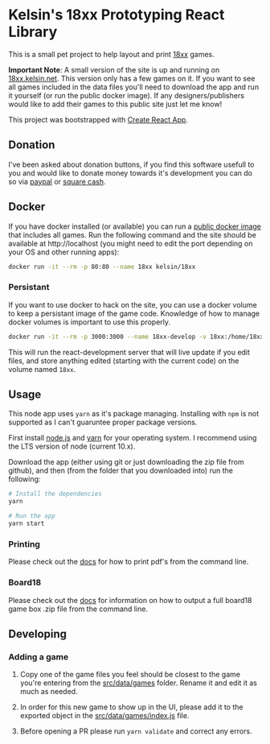 # Kelsin's 18xx Prototyping React Library

This is a small pet project to help layout and print
[18xx](https://en.wikipedia.org/wiki/18XX) games.

**Important Note**: A small version of the site is up and running on
[18xx.kelsin.net](https://18xx.kelsin.net). This version only has a few games on
it. If you want to see all games included in the data files you'll need to
download the app and run it yourself (or run the public docker image). If any
designers/publishers would like to add their games to this public site just let
me know!

This project was bootstrapped with [Create React
App](https://github.com/facebookincubator/create-react-app).

## Donation

I've been asked about donation buttons, if you find this software usefull to you
and would like to donate money towards it's development you can do so via
[paypal](https://paypal.me/kelsin) or [square cash](https://cash.me/$kelsin).

## Docker

If you have docker installed (or available) you can run a [public docker
image](https://hub.docker.com/r/kelsin/18xx) that includes all games. Run the
following command and the site should be available at http://localhost (you
might need to edit the port depending on your OS and other running apps):

```sh
docker run -it --rm -p 80:80 --name 18xx kelsin/18xx
```

### Persistant

If you want to use docker to hack on the site, you can use a docker volume to
keep a persistant image of the game code. Knowledge of how to manage docker
volumes is important to use this properly.

```sh
docker run -it --rm -p 3000:3000 --name 18xx-develop -v 18xx:/home/18xx kelsin/18xx:develop
```

This will run the react-development server that will live update if you edit
files, and store anything edited (starting with the current code) on the volume
named `18xx`.

## Usage

This node app uses `yarn` as it's package managing. Installing with `npm` is not
supported as I can't guaruntee proper package versions.

First install [node.js](https://nodejs.org/en/) and
[yarn](https://yarnpkg.com/en/) for your operating system. I recommend using the
LTS version of node (current 10.x).

Download the app (either using git or just downloading the zip file from
github), and then (from the folder that you downloaded into) run the following:

```sh
# Install the dependencies
yarn

# Run the app
yarn start
```

### Printing

Please check out the [docs](https://18xx.kelsin.net/docs/pdf) for how to print
pdf's from the command line.

### Board18

Please check out the [docs](https://18xx.kelsin.net/docs/b18) for information on
how to output a full board18 game box .zip file from the command line.

## Developing

### Adding a game

1. Copy one of the game files you feel should be closest to the game you're
   entering from the [src/data/games](src/data/games) folder. Rename it and edit it as
   much as needed.

2. In order for this new game to show up in the UI, please add it to the
   exported object in the [src/data/games/index.js](src/data/games/index.js)
   file.

3. Before opening a PR please run `yarn validate` and correct any errors.
